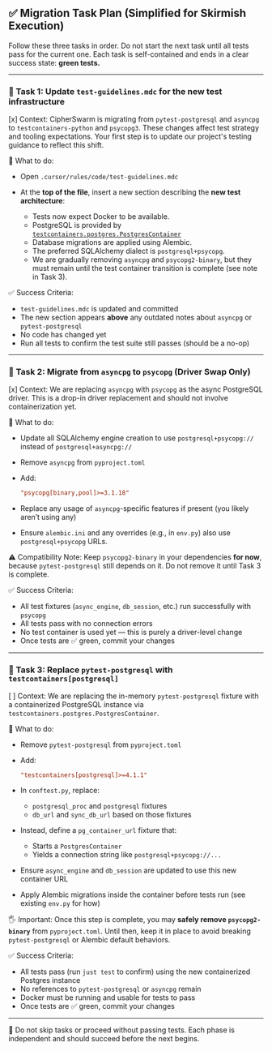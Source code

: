 ## ✅ Migration Task Plan (Simplified for Skirmish Execution)

Follow these three tasks in order. Do not start the next task until all tests pass for the current one. Each task is self-contained and ends in a clear success state: **green tests.**

---

### 🧪 Task 1: Update `test-guidelines.mdc` for the new test infrastructure

[x] Context:
CipherSwarm is migrating from `pytest-postgresql` and `asyncpg` to `testcontainers-python` and `psycopg3`. These changes affect test strategy and tooling expectations. Your first step is to update our project's testing guidance to reflect this shift.

🔧 What to do:

-   Open `.cursor/rules/code/test-guidelines.mdc`
-   At the **top of the file**, insert a new section describing the **new test architecture**:

    -   Tests now expect Docker to be available.
    -   PostgreSQL is provided by [`testcontainers.postgres.PostgresContainer`](https://testcontainers-python.readthedocs.io/en/latest/modules/postgres.html)
    -   Database migrations are applied using Alembic.
    -   The preferred SQLAlchemy dialect is `postgresql+psycopg`.
    -   We are gradually removing `asyncpg` and `psycopg2-binary`, but they must remain until the test container transition is complete (see note in Task 3).

✅ Success Criteria:

-   `test-guidelines.mdc` is updated and committed
-   The new section appears **above** any outdated notes about `asyncpg` or `pytest-postgresql`
-   No code has changed yet
-   Run all tests to confirm the test suite still passes (should be a no-op)

---

### 🐘 Task 2: Migrate from `asyncpg` to `psycopg` (Driver Swap Only)

[x] Context:
We are replacing `asyncpg` with `psycopg` as the async PostgreSQL driver. This is a drop-in driver replacement and should not involve containerization yet.

🔧 What to do:

-   Update all SQLAlchemy engine creation to use `postgresql+psycopg://` instead of `postgresql+asyncpg://`
-   Remove `asyncpg` from `pyproject.toml`
-   Add:

    ```toml
    "psycopg[binary,pool]>=3.1.18"
    ```

-   Replace any usage of `asyncpg`-specific features if present (you likely aren’t using any)
-   Ensure `alembic.ini` and any overrides (e.g., in `env.py`) also use `postgresql+psycopg` URLs.

⚠️ Compatibility Note:
Keep `psycopg2-binary` in your dependencies **for now**, because `pytest-postgresql` still depends on it. Do not remove it until Task 3 is complete.

✅ Success Criteria:

-   All test fixtures (`async_engine`, `db_session`, etc.) run successfully with `psycopg`
-   All tests pass with no connection errors
-   No test container is used yet — this is purely a driver-level change
-   Once tests are ✅ green, commit your changes

---

### 🧪 Task 3: Replace `pytest-postgresql` with `testcontainers[postgresql]`

[ ] Context:
We are replacing the in-memory `pytest-postgresql` fixture with a containerized PostgreSQL instance via `testcontainers.postgres.PostgresContainer`.

🔧 What to do:

-   Remove `pytest-postgresql` from `pyproject.toml`
-   Add:

    ```toml
    "testcontainers[postgresql]>=4.1.1"
    ```

-   In `conftest.py`, replace:

    -   `postgresql_proc` and `postgresql` fixtures
    -   `db_url` and `sync_db_url` based on those fixtures

-   Instead, define a `pg_container_url` fixture that:

    -   Starts a `PostgresContainer`
    -   Yields a connection string like `postgresql+psycopg://...`

-   Ensure `async_engine` and `db_session` are updated to use this new container URL
-   Apply Alembic migrations inside the container before tests run (see existing `env.py` for how)

🖐 Important:
Once this step is complete, you may **safely remove `psycopg2-binary`** from `pyproject.toml`. Until then, keep it in place to avoid breaking `pytest-postgresql` or Alembic default behaviors.

✅ Success Criteria:

-   All tests pass (run `just test` to confirm) using the new containerized Postgres instance
-   No references to `pytest-postgresql` or `asyncpg` remain
-   Docker must be running and usable for tests to pass
-   Once tests are ✅ green, commit your changes

---

🛑 Do not skip tasks or proceed without passing tests. Each phase is independent and should succeed before the next begins.
